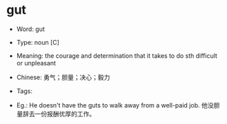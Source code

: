 # gut

- Word: gut

- Type: noun [C]
- Meaning: the courage and determination that it takes to do sth difficult or unpleasant
- Chinese: 勇气；胆量；决心；毅力
- Tags: 
- Eg.: He doesn't have the guts to walk away from a well-paid job. 他没胆量辞去一份报酬优厚的工作。

